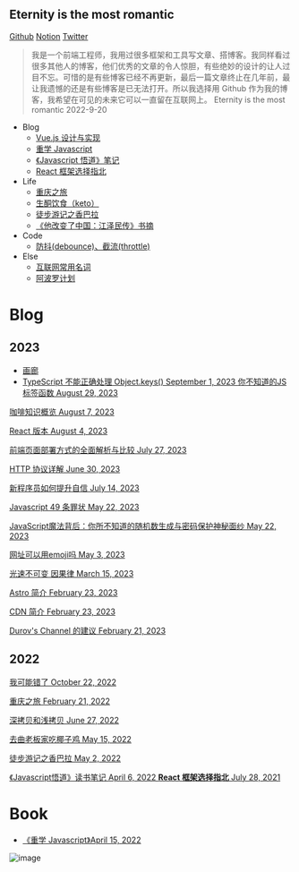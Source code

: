 ## Eternity is the most romantic

[Github](https://github.com/exposir) [Notion](https://exposir.notion.site) [Twitter](https://twitter.com/ExposirM)

> 我是一个前端工程师，我用过很多框架和工具写文章、搭博客。我同样看过很多其他人的博客，他们优秀的文章的令人惊胆，有些绝妙的设计的让人过目不忘。可惜的是有些博客已经不再更新，最后一篇文章终止在几年前，最让我遗憾的还是有些博客是已无法打开。所以我选择用 Github 作为我的博客，我希望在可见的未来它可以一直留在互联网上。 Eternity is the most romantic 2022-9-20

- Blog
  - [Vue.js 设计与实现](./docs/Vue.js设计与实现.md)
  - [重学 Javascript](./docs/重学Javascript.md)
  - [《Javascript 悟道》笔记](./docs/《Javascript悟道》笔记.md)
  - [React 框架选择指北](./docs/React框架选择指北.md)
- Life
  - [重庆之旅](https://github.com/exposir/exposir.github.io/issues/12)
  - [生酮饮食（keto）](./docs/生酮饮食keto.md)
  - [徒步游记之香巴拉](https://github.com/exposir/exposir.github.io/issues/2)
  - [《他改变了中国：江泽民传》书摘](./docs/《他改变了中国江泽民传》书摘.md)
- Code
  - [防抖(debounce)、截流(throttle)](./docs/防抖(debounce)截流(throttle).md)
- Else
  - [互联网常用名词](./docs/互联网常用名词.md)
  - [阿波罗计划](./docs/阿波罗计划.md)
 


# Blog

## 2023

- [画廊](https://www.notion.so/567bc7d1452340c3bdaa1c5dbf3cef2b?pvs=21)
- [TypeScript 不能正确处理 Object.keys() September 1, 2023 ](https://www.notion.so/TypeScript-Object-keys-900d324538a94fc680a14a7cb1782364?pvs=21)
[你不知道的JS标签函数 August 29, 2023 ](https://www.notion.so/JS-859c0779007742ab815c74443e918fc7?pvs=21)

[咖啡知识概览 August 7, 2023 ](https://www.notion.so/d3cc1a5bbe9b4edcb5288a13c7b7b8df?pvs=21)

[React 版本  August 4, 2023](https://www.notion.so/React-41d717d932ca4bdd9decde7e42f9a365?pvs=21)

[前端页面部署方式的全面解析与比较 July 27, 2023 ](https://www.notion.so/b5f26e096a1e4e02945d0df6998f2c57?pvs=21)

[HTTP 协议详解 June 30, 2023 ](https://www.notion.so/HTTP-471e1141eca641abb0ee71712c99becf?pvs=21)

[新程序员如何提升自信 July 14, 2023 ](https://www.notion.so/5cf160e2224b4869aaadb142a9d4aafc?pvs=21)

[Javascript 49 条罪状 May 22, 2023 ](https://www.notion.so/Javascript-49-788520d770b244858ad0ac1f1fb8bf4e?pvs=21)

[JavaScript魔法背后：你所不知道的随机数生成与密码保护神秘面纱 May 22, 2023 ](https://www.notion.so/JavaScript-8ab91728efdc43f690a897b1f11b4b2c?pvs=21)

[网址可以用emoji吗 May 3, 2023 ](https://www.notion.so/emoji-ff2198b64c5942d188dd9761cce6f126?pvs=21)

[光速不可变 因果律 March 15, 2023 ](https://www.notion.so/5829fcf1c4cc46a7b799185538e4b139?pvs=21)

[Astro 简介 February 23, 2023 ](https://www.notion.so/Astro-c23369e4993e41ab9f66f43fd4e10ab9?pvs=21)

[CDN 简介 February 23, 2023 ](https://www.notion.so/CDN-92fd02fcf24f420997c91015a22c18a2?pvs=21)

[Durov's Channel 的建议 February 21, 2023 ](https://www.notion.so/Durov-s-Channel-3a258398490e4b12ba2c414cde44f39b?pvs=21)

## 2022

[我可能错了  October 22, 2022 ](https://www.notion.so/4ec314ddcb684c838f777b58c09b0ddf?pvs=21)

[重庆之旅 February 21, 2022 ](https://www.notion.so/afd1cc793b06493e88c07c10e1c2568e?pvs=21)

[深拷贝和浅拷贝 June 27, 2022 ](https://www.notion.so/e49da96d1cc149d79a9d3ea27e9764d3?pvs=21)

[去曲老板家吃椰子鸡 May 15, 2022 ](https://www.notion.so/968d315bf81d439da2d56d327e02e610?pvs=21)

[徒步游记之香巴拉 May 2, 2022 ](https://www.notion.so/668e8f6ae18140009d4a56300770848c?pvs=21)

[《Javascript悟道》读书笔记 April 6, 2022 ](https://www.notion.so/Javascript-641a679751ae4a1083f2dbf6abb825fb?pvs=21)
[****React 框架选择指北**** July 28, 2021 ](https://www.notion.so/React-2abeb27c48d94055980c60a23c800d2c?pvs=21)

# Book
- [《重学 Javascript》April 15, 2022 ](https://www.notion.so/Javascript-bb1a315258ee4e178eee468efe34fe99?pvs=21)

  
![image](https://user-images.githubusercontent.com/33340988/202771264-d1049371-c6a4-4976-b930-3b3645109faa.png)
